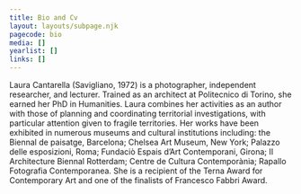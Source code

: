 ```yaml
---
title: Bio and Cv
layout: layouts/subpage.njk
pagecode: bio
media: []
yearlist: []
links: []
---
```

Laura Cantarella (Savigliano, 1972) is a photographer,
independent researcher, and lecturer. Trained as an architect at Politecnico di Torino, she earned her PhD in Humanities. Laura combines her activities as an author with those of planning and coordinating territorial investigations, with particular attention given
to fragile territories. Her works have been exhibited in numerous museums and cultural institutions including: the Biennal de paisatge, Barcelona; Chelsea Art Museum, New York; Palazzo delle esposizioni, Roma; Fundaciò Espais d’Art Contemporani, Girona; II Architecture Biennal Rotterdam; Centre de Cultura Contemporània; Rapallo Fotografia Contemporanea. She is a recipient of the Terna Award for Contemporary Art and one of the finalists of Francesco Fabbri Award.
